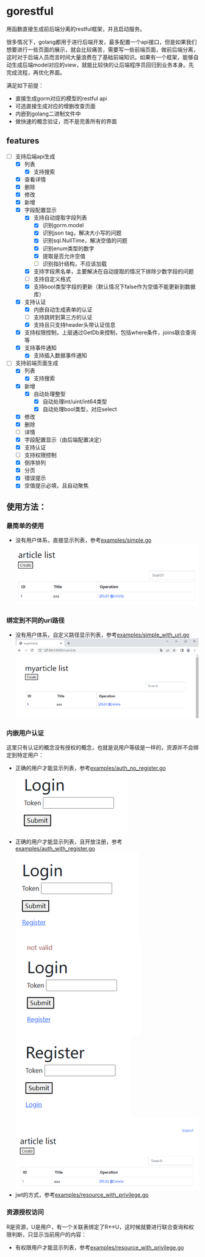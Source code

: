 # gorestful

用函数直接生成前后端分离的restful框架，并且启动服务。

很多情况下，golang都用于进行后端开发，最多配置一个api接口，但是如果我们想要进行一些页面的展示，就会比较痛苦，需要写一些前端页面，做前后端分离，这时对于后端人员而言时间大量浪费在了基础前端知识。如果有一个框架，能够自动生成后端model对应的view，就能比较快的让后端程序员回归到业务本身。先完成流程，再优化界面。

满足如下前提：
- 直接生成gorm对应的模型的restful api
- 可选直接生成对应的增删改查页面
- 内嵌到golang二进制文件中
- 做快速的概念验证，而不是完善所有的界面

## features
- [ ] 支持后端api生成
  - [x] 列表
    - [x] 支持搜索
  - [x] 查看详情
  - [x] 删除
  - [x] 修改
  - [x] 新增
  - [x] 字段配置显示
    - [x] 支持自动提取字段列表
      - [x] 识别gorm.model
      - [x] 识别json tag，解决大小写的问题
      - [x] 识别sql.NullTime，解决空值的问题
      - [x] 识别enum类型的数字
      - [x] 提取是否允许空值
      - [ ] 识别指针结构，不应该加载
    - [x] 支持字段黑名单，主要解决在自动提取的情况下排除少数字段的问题
    - [ ] 支持自定义格式
    - [x] 支持bool类型字段的更新（默认情况下false作为空值不能更新到数据库）
  - [x] 支持认证
    - [x] 内嵌自动生成表单的认证
    - [ ] 支持跳转到第三方的认证
    - [x] 支持且只支持header头带认证信息
  - [x] 支持权限控制，上层通过GetDb来控制，包括where条件，joins联合查询等
  - [x] 支持事件通知
    - [x] 支持插入数据事件通知
- [ ] 支持前端页面生成
  - [x] 列表
    - [x] 支持搜索
  - [x] 新增
    - [x] 自动处理整型
      - [x] 自动处理int/uint/int64类型
      - [x] 自动处理bool类型，对应select
  - [x] 修改
  - [x] 删除
  - [ ] 详情
  - [x] 字段配置显示（由后端配置决定）
  - [x] 支持认证
  - [ ] 支持权限控制
  - [x] 倒序排列
  - [x] 分页
  - [x] 错误提示
  - [x] 空值提示必填，且自动聚焦

## 使用方法：
### 最简单的使用
- 没有用户体系，直接显示列表，参考[examples/simple.go](examples/simple.go)
  [![list](imgs/list.png)](imgs/list.png)

### 绑定到不同的url路径
- 没有用户体系，自定义路径显示列表，参考[examples/simple_with_uri.go](examples/simple_with_uri.go)
  [![different_uri](imgs/different_uri.png)](imgs/different_uri.png)

### 内嵌用户认证
这里只有认证的概念没有授权的概念，也就是说用户等级是一样的，资源并不会绑定到特定用户：
- 正确的用户才能显示列表，参考[examples/auth_no_register.go](examples/auth_no_register.go)
  [![auth_no_register](imgs/auth_no_register.png)](imgs/auth_no_register.png)
- 正确的用户才能显示列表，且开放注册，参考[examples/auth_with_register.go](examples/auth_with_register.go)
  [![auth_with_register](imgs/auth_with_register.png)](imgs/auth_with_register.png)
  [![auth_failed](imgs/auth_failed.png)](imgs/auth_failed.png)
  [![register](imgs/register.png)](imgs/register.png)
  [![resource](imgs/resource.png)](imgs/resource.png)
- jwt的方式，参考[examples/resource_with_privilege.go](examples/resource_with_privilege.go)

### 资源授权访问
R是资源，U是用户，有一个关联表绑定了R<->U，这时候就要进行联合查询和权限判断，只显示当前用户的内容：
- 有权限用户才能显示列表，参考[examples/resource_with_privilege.go](examples/resource_with_privilege.go)